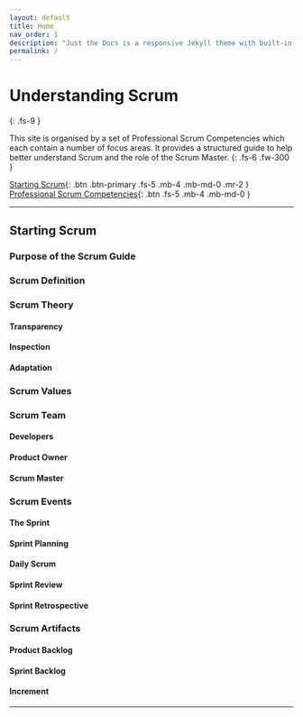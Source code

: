 ```yaml
---
layout: default
title: Home
nav_order: 1
description: "Just the Docs is a responsive Jekyll theme with built-in search that is easily customizable and hosted on GitHub Pages."
permalink: /
---
```


# Understanding Scrum
{: .fs-9 }

This site is organised by a set of Professional Scrum Competencies which each contain a number of focus areas. It provides a structured guide to help better understand Scrum and the role of the Scrum Master.
{: .fs-6 .fw-300 }

[Starting Scrum](#getting-started){: .btn .btn-primary .fs-5 .mb-4 .mb-md-0 .mr-2 } [Professional Scrum Competencies](https://github.com/pmarsceill/just-the-docs){: .btn .fs-5 .mb-4 .mb-md-0 }

---

## Starting Scrum

### Purpose of the Scrum Guide

### Scrum Definition

### Scrum Theory

#### Transparency
#### Inspection
#### Adaptation

### Scrum Values

### Scrum Team

#### Developers
#### Product Owner
#### Scrum Master

### Scrum Events

#### The Sprint
#### Sprint Planning
#### Daily Scrum
#### Sprint Review
#### Sprint Retrospective

### Scrum Artifacts

#### Product Backlog
#### Sprint Backlog
#### Increment

---
